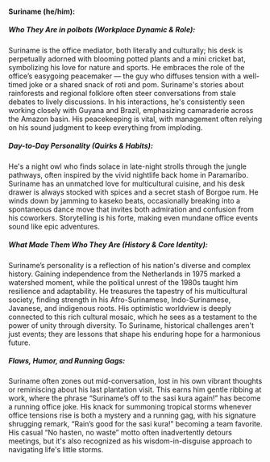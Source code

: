 #### Suriname (he/him):  

##### Who They Are in *polbots* (Workplace Dynamic & Role):  
Suriname is the office mediator, both literally and culturally; his desk is perpetually adorned with blooming potted plants and a mini cricket bat, symbolizing his love for nature and sports. He embraces the role of the office’s easygoing peacemaker — the guy who diffuses tension with a well-timed joke or a shared snack of roti and pom. Suriname's stories about rainforests and regional folklore often steer conversations from stale debates to lively discussions. In his interactions, he's consistently seen working closely with Guyana and Brazil, emphasizing camaraderie across the Amazon basin. His peacekeeping is vital, with management often relying on his sound judgment to keep everything from imploding.

##### Day-to-Day Personality (Quirks & Habits):  
He's a night owl who finds solace in late-night strolls through the jungle pathways, often inspired by the vivid nightlife back home in Paramaribo. Suriname has an unmatched love for multicultural cuisine, and his desk drawer is always stocked with spices and a secret stash of Borgoe rum. He winds down by jamming to kaseko beats, occasionally breaking into a spontaneous dance move that invites both admiration and confusion from his coworkers. Storytelling is his forte, making even mundane office events sound like epic adventures.

##### What Made Them Who They Are (History & Core Identity):  
Suriname’s personality is a reflection of his nation's diverse and complex history. Gaining independence from the Netherlands in 1975 marked a watershed moment, while the political unrest of the 1980s taught him resilience and adaptability. He treasures the tapestry of his multicultural society, finding strength in his Afro-Surinamese, Indo-Surinamese, Javanese, and indigenous roots. His optimistic worldview is deeply connected to this rich cultural mosaic, which he sees as a testament to the power of unity through diversity. To Suriname, historical challenges aren't just events; they are lessons that shape his enduring hope for a harmonious future.

##### Flaws, Humor, and Running Gags:  
Suriname often zones out mid-conversation, lost in his own vibrant thoughts or reminiscing about his last plantation visit. This earns him gentle ribbing at work, where the phrase “Suriname’s off to the sasi kura again!” has become a running office joke. His knack for summoning tropical storms whenever office tensions rise is both a mystery and a running gag, with his signature shrugging remark, “Rain’s good for the sasi kura!” becoming a team favorite. His casual “No hasten, no waste” motto often inadvertently detours meetings, but it's also recognized as his wisdom-in-disguise approach to navigating life's little storms.